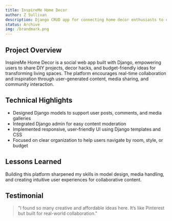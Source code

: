 ```yaml
---
title: InspireMe Home Decor
author: Z Sullivan
description: Django CRUD app for connecting home decor enthusiasts to collaborate on budget-friendly and creative solutions.
status: Archive
img: /brandmark.png
---
```


## Project Overview

InspireMe Home Decor is a social web app built with Django, empowering users to share DIY projects, decor hacks, and budget-friendly ideas for transforming living spaces. The platform encourages real-time collaboration and inspiration through user-generated content, media sharing, and community interaction.

## Technical Highlights

- Designed Django models to support user posts, comments, and media galleries  
- Integrated Django admin for easy content moderation  
- Implemented responsive, user-friendly UI using Django templates and CSS  
- Focused on clear organization to help users navigate by room, style, or budget

## Lessons Learned

Building this platform sharpened my skills in model design, media handling, and creating intuitive user experiences for collaborative content.

## Testimonial

> "I found so many creative and affordable ideas here. It’s like Pinterest but built for real-world collaboration."
